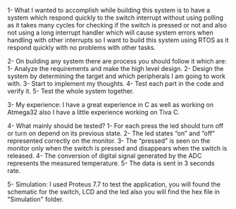 1- What I wanted to accomplish while building this system is to have a system which respond quickly to the switch interrupt without using    polling as it takes many cycles for checking if the switch is pressed or not and also not using a long interrupt handler which will        cause system errors when handling with other interrupts so I want to build this system using RTOS as it respond quickly with no           problems with other tasks.

2- On building any system there are process you should follow it which are:
    1-	Analyze the requirements and make the high level design.
    2-	Design the system by determining the target and which peripherals I am going to work with.
    3-	Start to implement my thoughts.
    4-	Test each part in the code and verify it.
    5-	Test the whole system together.

3- My experience:
  I have a great experience in C as well as working on Atmega32 also I have a little experience working on Tiva C.

4- What mainly should be tested?
    1-	For each press the led should turn off or turn on depend on its previous state.
    2-	The led states “on” and “off” represented correctly on the monitor.
    3-	The “pressed” is seen on the monitor only when the switch is pressed and disappears when the switch is released.
    4-	The conversion of digital signal generated by the ADC represents the measured temperature.
    5-	The data is sent in 3 seconds rate.

5- Simulation:
   I used Proteus 7.7 to test the application, you will found the schematic for the switch, LCD and the led also you will find the hex        file in "Simulation" folder.


